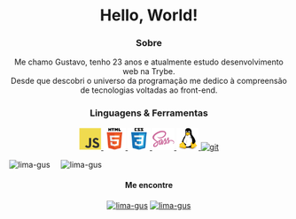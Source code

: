<h1 align="center">Hello, World!</h1>

<h3 align="center">Sobre</h3>

<p align="center">Me chamo Gustavo, tenho 23 anos e atualmente estudo desenvolvimento web na Trybe. <br>
  Desde que descobri o universo da programação me dedico à compreensão de tecnologias voltadas ao front-end. </p>

<h3 align="center">Linguagens & Ferramentas</h3>

<p align="center"> <a href="https://developer.mozilla.org/en-US/docs/Web/JavaScript" target="_blank"> <img src="https://raw.githubusercontent.com/devicons/devicon/master/icons/javascript/javascript-original.svg" alt="javascript" width="40" height="40"/> </a> <a href="https://www.w3.org/html/" target="_blank"> <img src="https://raw.githubusercontent.com/devicons/devicon/master/icons/html5/html5-original-wordmark.svg" alt="html5" width="40" height="40"/> </a> <a href="https://www.w3schools.com/css/" target="_blank"> <img src="https://raw.githubusercontent.com/devicons/devicon/master/icons/css3/css3-original-wordmark.svg" alt="css3" width="40" height="40"/> </a> <a href="https://sass-lang.com" target="_blank"> <img src="https://raw.githubusercontent.com/devicons/devicon/master/icons/sass/sass-original.svg" alt="sass" width="40" height="40"/> </a> <a href="https://www.linux.org/" target="_blank"> <img src="https://raw.githubusercontent.com/devicons/devicon/master/icons/linux/linux-original.svg" alt="linux" width="40" height="40"/> </a> <a href="https://git-scm.com/" target="_blank"> <img src="https://www.vectorlogo.zone/logos/git-scm/git-scm-icon.svg" alt="git" width="40" height="40"/> </a></p>

<p><img align="center" width="420" height="300" src="https://github-readme-stats.vercel.app/api?username=lima-gus&show_icons=true&theme=dark&locale=pt-BR" alt="lima-gus" /> &nbsp &nbsp
<img align="center" width="420" height="300" src="https://github-readme-stats.vercel.app/api/top-langs?username=lima-gus&show_icons=true&theme=dark&locale=pt-BR&layout=compact" alt="lima-gus" /></p>

<h4 align="center"> Me encontre</h4>
<p align="center">
<a href="https://linkedin.com/in/lima-gus" target="blank"><img align="center" src="https://raw.githubusercontent.com/rahuldkjain/github-profile-readme-generator/master/src/images/icons/Social/linked-in-alt.svg" alt="lima-gus" height="20" width="30" /></a>
<a href="https://codepen.io/lima-gus" target="blank"><img align="center" src="https://raw.githubusercontent.com/rahuldkjain/github-profile-readme-generator/master/src/images/icons/Social/codepen.svg" alt="lima-gus" height="20" width="30" /></a>
</p>
